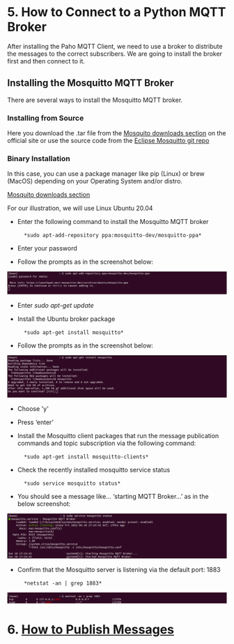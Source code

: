 # 5. How to Connect to a Python MQTT Broker

After installing the Paho MQTT Client, we need to use a broker to distribute the messages to the correct subscribers. We are going to install the broker first and then connect to it.

## Installing the Mosquitto MQTT Broker

There are several ways to install the Mosquitto MQTT broker. 

### Installing from Source

Here you download the .tar file from the [Mosquito downloads section](https://mosquitto.org/download/) on the official site or use the source code from the [Eclipse Mosquitto git repo](https://github.com/eclipse/mosquitto) 

### Binary Installation

In this case, you can use a package manager like pip (Linux) or brew (MacOS) depending on your Operating System and/or distro.

[Mosquito downloads section](https://mosquitto.org/download/) 

For our illustration, we will use Linux Ubuntu 20.04

- Enter the following command to install the Mosquitto MQTT broker

        *sudo apt-add-repository ppa:mosquitto-dev/mosquitto-ppa*

- Enter your password

- Follow the prompts as in the screenshot below:

![install the mosquitto broker from the repository](/Eclipse_Paho/mqtt%20broker.png)

- Enter *sudo apt-get update*

- Install the Ubuntu broker package 

        *sudo apt-get install mosquitto*

- Follow the prompts as in the screenshot below:

![install the mosquitto broker](/Eclipse_Paho/mosquitto%20broker%202.png)

- Choose 'y'

- Press ‘enter’

- Install the Mosquitto client packages that run the message publication commands and topic subscription via the following command:

        *sudo apt-get install mosquitto-clients*

- Check the recently installed mosquitto service status

        *sudo service mosquitto status*

- You should see a message like… ‘starting MQTT Broker…’ as in the below screenshot:

![mosquitto service status](/Eclipse_Paho/broker%203.png)

- Confirm that the Mosquitto server is listening via the default port: 1883

        *netstat -an | grep 1883*

![mosquitto server port](/Eclipse_Paho/broker.png)

# 6. [How to Publish Messages](/Eclipse_Paho/06_how_to_publish_messages.md)